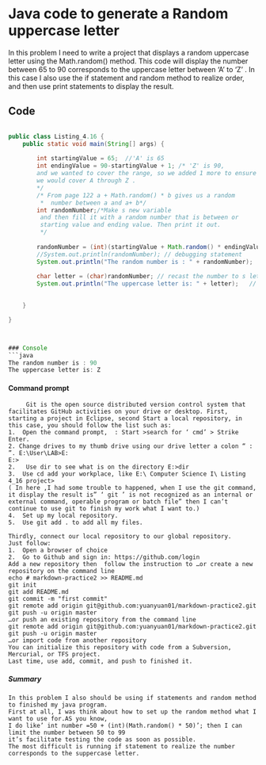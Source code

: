 # Java code to generate a Random uppercase letter
  In this problem I need to write a project that displays a random uppercase letter using the Math.random() method. 
This code will display the  number between 65 to 90 corresponds to the uppercase letter between ‘A’ to ‘Z’ .
In this case I also use the if statement and random method to realize order, 
and then use print statements to display the result.  

## Code 

```java

public class Listing_4.16 {
	public static void main(String[] args) {
		
		int startingValue = 65;  //'A' is 65
		int endingValue = 90-startingValue + 1; /* 'Z' is 90,
		and we wanted to cover the range, so we added 1 more to ensure
		we would cover A through Z .
		*/
		/* From page 122 a + Math.random() * b gives us a random
		 *  number between a and a+ b*/
		int randomNumber;/*Make s new variable
		 and then fill it with a random number that is between or 
		 starting value and ending value. Then print it out.
		 */
		
		randomNumber = (int)(startingValue + Math.random() * endingValue);
		//System.out.println(randomNumber); // debugging statement
		System.out.println("The random number is : " + randomNumber);
		
		char letter = (char)randomNumber; // recast the number to s letter 
		System.out.println("The uppercase letter is: " + letter);   // Print it out
		

	}

}



### Console
```java
The random number is : 90
The uppercase letter is: Z
```


#### Command prompt
```
     Git is the open source distributed version control system that facilitates GitHub activities on your drive or desktop. First, starting a project in Eclipse, second Start a local repository, in this case, you should follow the list such as:
1.	Open the command prompt,  : Start >search for ‘ cmd’ > Strike Enter. 
2. Change drives to my thumb drive using our drive letter a colon “ : ”. E:\User\LAB>E:     
E:>
2.	 Use dir to see what is on the directory E:>dir 
3.	Use cd add your workplace, like E:\ Computer Science I\ Listing 4_16 project>
( In here ,I had some trouble to happened, when I use the git command, it display the result is” ‘ git ’ is not recognized as an internal or external command, operable program or batch file” then I can’t continue to use git to finish my work what I want to.)
4.	Set up my local repository.
5.	Use git add . to add all my files.

Thirdly, connect our local repository to our global repository.
Just follow:
1.	Open a browser of choice
2.	Go to Github and sign in: https://github.com/login
Add a new repository then  follow the instruction to …or create a new repository on the command line
echo # markdown-practice2 >> README.md
git init
git add README.md
git commit -m "first commit"
git remote add origin git@github.com:yuanyuan01/markdown-practice2.git
git push -u origin master
…or push an existing repository from the command line
git remote add origin git@github.com:yuanyuan01/markdown-practice2.git
git push -u origin master
…or import code from another repository
You can initialize this repository with code from a Subversion, Mercurial, or TFS project.
Last time, use add, commit, and push to finished it.
```
##### Summary
```
In this problem I also should be using if statements and random method to finished my java program.
First at all, I was think about how to set up the random method what I want to use for.AS you know, 
I do like’ int number =50 + (int)(Math.random() * 50)’; then I can limit the number between 50 to 99 
it’s facilitate testing the code as soon as possible. 
The most difficult is running if statement to realize the number corresponds to the suppercase letter. 
```

